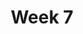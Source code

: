 ---
    title: Week 7
    weekNumber: 7
    days:
      - date: 2021-11-8
        events:
          "**LEC 19**{: .label .label-lecture } Bootstrapping":
            "[DDS 8.1](https://eldridgejm.github.io/dive_into_data_science/08-estimation/1_bootstrap.html)"
          "**DIS 7**{: .label .label-disc } In-Person Discussion":
      - date: 2021-11-9
        events:
          "**DIS 7**{: .label .label-disc } Remote Discussion":
          "**HW 5**{: .label .label-hw } **Simulation, Sampling, and Hypothesis Testing (due 11/9)**":
      - date: 2021-11-10
        events:
          "**LEC 20**{: .label .label-lecture } Confidence Intervals":
            "[DDS 8.2-8.3](https://eldridgejm.github.io/dive_into_data_science/08-estimation/2_confidence_intervals.html)"
      - date: 2021-11-12
        events:
          "**LEC 21**{: .label .label-lecture } Center and Spread":
            "[CIT 14.1-14.2](https://inferentialthinking.com/chapters/14/Why_the_Mean_Matters.html)"
      - date: 2021-11-13
        events:
          "**LAB 6**{: .label .label-lab } **Permutation Testing and Bootstrapping (due 11/13)**":
---
